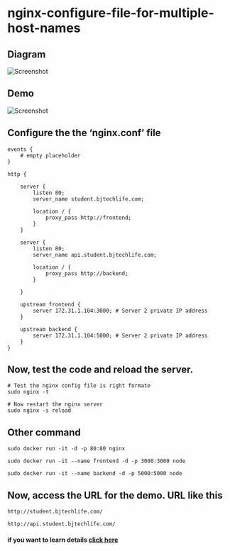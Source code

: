 # nginx-configure-file-for-multiple-host-names

## Diagram

![Screenshot](Write%20the%20Nginx%20configure%20file%20for%20Multiple%20Host%20Names%20for%20three%20servers%20on%C2%A0AWS.jpg)


## Demo

![Screenshot](Write%20the%20Nginx%20configure%20file%20for%20Multiple%20Host%20Names%20for%20three%20servers%20on%C2%A0AWS.gif)


## Configure the the ‘nginx.conf’ file

```
events {
    # empty placeholder
}

http {

    server {
        listen 80;
        server_name student.bjtechlife.com;

        location / {
            proxy_pass http://frontend;
        }
    }

    server {
        listen 80;
        server_name api.student.bjtechlife.com;

        location / {
            proxy_pass http://backend;
        }

    }

    upstream frontend {
        server 172.31.1.104:3000; # Server 2 private IP address
    }

    upstream backend {
        server 172.31.1.104:5000; # Server 2 private IP address
    }
}
```

## Now, test the code and reload the server.

```
# Test the nginx config file is right formate
sudo nginx -t

# Now restart the nginx server
sudo nginx -s reload
```

## Other command 
```
sudo docker run -it -d -p 80:80 nginx
```
```
sudo docker run -it --name frontend -d -p 3000:3000 node
```
```
sudo docker run -it --name backend -d -p 5000:5000 node
```

## Now, access the URL for the demo. URL like this
```
http://student.bjtechlife.com/
```
```
http://api.student.bjtechlife.com/
```
<h4>if you want to learn details <a href="https://medium.com/@bjnandi/write-the-nginx-configure-file-for-multiple-host-names-for-three-servers-on-aws-8ed1550fc6cb" target ="_blank">click here</a></h4>
